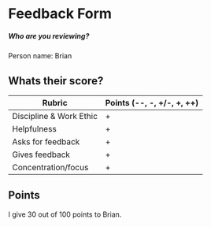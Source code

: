# Feedback Form

##### Who are you reviewing?

Person name: Brian


## Whats their score?

| Rubric | Points (--, -, +/-, +, ++)|
| ------ | ------ |
| Discipline & Work Ethic |+  |
| Helpfulness |+ |
| Asks for feedback |+ |
| Gives feedback |+  |
| Concentration/focus |+  |

## Points
I give 30 out of 100 points to Brian.